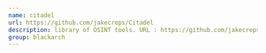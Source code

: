 ```yaml
---
name: citadel
url: https://github.com/jakecreps/Citadel
description: library of OSINT tools. URL : https://github.com/jakecreps/Citadel Groups : blackarch blackarch-recon blackarch-social
group: blackarch
---
```

